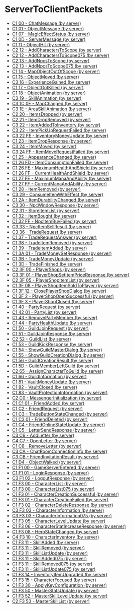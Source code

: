 # ServerToClientPackets

  * [C1 00 - ChatMessage (by server)](<C1 00 - ChatMessage (by server).md>)
  * [C1 01 - ObjectMessage (by server)](<C1 01 - ObjectMessage (by server).md>)
  * [C1 07 - MagicEffectStatus (by server)](<C1 07 - MagicEffectStatus (by server).md>)
  * [C1 0D - ServerMessage (by server)](<C1 0D - ServerMessage (by server).md>)
  * [C1 11 - ObjectHit (by server)](<C1 11 - ObjectHit (by server).md>)
  * [C2 12 - AddCharactersToScope (by server)](<C2 12 - AddCharactersToScope (by server).md>)
  * [C2 12 - AddCharactersToScope075 (by server)](<C2 12 - AddCharactersToScope075 (by server).md>)
  * [C2 13 - AddNpcsToScope (by server)](<C2 13 - AddNpcsToScope (by server).md>)
  * [C2 13 - AddNpcsToScope075 (by server)](<C2 13 - AddNpcsToScope075 (by server).md>)
  * [C1 14 - MapObjectOutOfScope (by server)](<C1 14 - MapObjectOutOfScope (by server).md>)
  * [C1 15 - ObjectMoved (by server)](<C1 15 - ObjectMoved (by server).md>)
  * [C3 16 - ExperienceGained (by server)](<C3 16 - ExperienceGained (by server).md>)
  * [C1 17 - ObjectGotKilled (by server)](<C1 17 - ObjectGotKilled (by server).md>)
  * [C1 18 - ObjectAnimation (by server)](<C1 18 - ObjectAnimation (by server).md>)
  * [C3 19 - SkillAnimation (by server)](<C3 19 - SkillAnimation (by server).md>)
  * [C3 1C 0F - MapChanged (by server)](<C3 1C 0F - MapChanged (by server).md>)
  * [C3 1E - AreaSkillAnimation (by server)](<C3 1E - AreaSkillAnimation (by server).md>)
  * [C2 20 - ItemsDropped (by server)](<C2 20 - ItemsDropped (by server).md>)
  * [C2 21 - ItemDropRemoved (by server)](<C2 21 - ItemDropRemoved (by server).md>)
  * [C3 22 - ItemAddedToInventory (by server)](<C3 22 - ItemAddedToInventory (by server).md>)
  * [C3 22 - ItemPickUpRequestFailed (by server)](<C3 22 - ItemPickUpRequestFailed (by server).md>)
  * [C3 22 FE - InventoryMoneyUpdate (by server)](<C3 22 FE - InventoryMoneyUpdate (by server).md>)
  * [C1 23 - ItemDropResponse (by server)](<C1 23 - ItemDropResponse (by server).md>)
  * [C3 24 - ItemMoved (by server)](<C3 24 - ItemMoved (by server).md>)
  * [C3 24 FF - ItemMoveRequestFailed (by server)](<C3 24 FF - ItemMoveRequestFailed (by server).md>)
  * [C1 25 - AppearanceChanged (by server)](<C1 25 - AppearanceChanged (by server).md>)
  * [C1 26 FD - ItemConsumptionFailed (by server)](<C1 26 FD - ItemConsumptionFailed (by server).md>)
  * [C1 26 FE - MaximumHealthAndShield (by server)](<C1 26 FE - MaximumHealthAndShield (by server).md>)
  * [C1 26 FF - CurrentHealthAndShield (by server)](<C1 26 FF - CurrentHealthAndShield (by server).md>)
  * [C1 27 FE - MaximumManaAndAbility (by server)](<C1 27 FE - MaximumManaAndAbility (by server).md>)
  * [C1 27 FF - CurrentManaAndAbility (by server)](<C1 27 FF - CurrentManaAndAbility (by server).md>)
  * [C1 28 - ItemRemoved (by server)](<C1 28 - ItemRemoved (by server).md>)
  * [C3 29 - ConsumeItemWithEffect (by server)](<C3 29 - ConsumeItemWithEffect (by server).md>)
  * [C1 2A - ItemDurabilityChanged (by server)](<C1 2A - ItemDurabilityChanged (by server).md>)
  * [C3 30 - NpcWindowResponse (by server)](<C3 30 - NpcWindowResponse (by server).md>)
  * [C2 31 - StoreItemList (by server)](<C2 31 - StoreItemList (by server).md>)
  * [C1 32 - ItemBought (by server)](<C1 32 - ItemBought (by server).md>)
  * [C1 32 FF - NpcItemBuyFailed (by server)](<C1 32 FF - NpcItemBuyFailed (by server).md>)
  * [C3 33 - NpcItemSellResult (by server)](<C3 33 - NpcItemSellResult (by server).md>)
  * [C3 36 - TradeRequest (by server)](<C3 36 - TradeRequest (by server).md>)
  * [C1 37 - TradeRequestAnswer (by server)](<C1 37 - TradeRequestAnswer (by server).md>)
  * [C1 38 - TradeItemRemoved (by server)](<C1 38 - TradeItemRemoved (by server).md>)
  * [C1 39 - TradeItemAdded (by server)](<C1 39 - TradeItemAdded (by server).md>)
  * [C1 3A 01 - TradeMoneySetResponse (by server)](<C1 3A 01 - TradeMoneySetResponse (by server).md>)
  * [C1 3B - TradeMoneyUpdate (by server)](<C1 3B - TradeMoneyUpdate (by server).md>)
  * [C1 3D - TradeFinished (by server)](<C1 3D - TradeFinished (by server).md>)
  * [C2 3F 00 - PlayerShops (by server)](<C2 3F 00 - PlayerShops (by server).md>)
  * [C3 3F 01 - PlayerShopSetItemPriceResponse (by server)](<C3 3F 01 - PlayerShopSetItemPriceResponse (by server).md>)
  * [C2 3F 05 - PlayerShopItemList (by server)](<C2 3F 05 - PlayerShopItemList (by server).md>)
  * [C1 3F 08 - PlayerShopItemSoldToPlayer (by server)](<C1 3F 08 - PlayerShopItemSoldToPlayer (by server).md>)
  * [C1 3F 12 - ClosePlayerShopDialog (by server)](<C1 3F 12 - ClosePlayerShopDialog (by server).md>)
  * [C1 3F 2 - PlayerShopOpenSuccessful (by server)](<C1 3F 2 - PlayerShopOpenSuccessful (by server).md>)
  * [C1 3F 3 - PlayerShopClosed (by server)](<C1 3F 3 - PlayerShopClosed (by server).md>)
  * [C1 40 - PartyRequest (by server)](<C1 40 - PartyRequest (by server).md>)
  * [C1 42 01 - PartyList (by server)](<C1 42 01 - PartyList (by server).md>)
  * [C1 43 - RemovePartyMember (by server)](<C1 43 - RemovePartyMember (by server).md>)
  * [C1 44 - PartyHealthUpdate (by server)](<C1 44 - PartyHealthUpdate (by server).md>)
  * [C1 50 - GuildJoinRequest (by server)](<C1 50 - GuildJoinRequest (by server).md>)
  * [C1 51 - GuildJoinResponse (by server)](<C1 51 - GuildJoinResponse (by server).md>)
  * [C2 52 - GuildList (by server)](<C2 52 - GuildList (by server).md>)
  * [C1 53 - GuildKickResponse (by server)](<C1 53 - GuildKickResponse (by server).md>)
  * [C1 54 - ShowGuildMasterDialog (by server)](<C1 54 - ShowGuildMasterDialog (by server).md>)
  * [C1 55 - ShowGuildCreationDialog (by server)](<C1 55 - ShowGuildCreationDialog (by server).md>)
  * [C1 56 - GuildCreationResult (by server)](<C1 56 - GuildCreationResult (by server).md>)
  * [C1 5D - GuildMemberLeftGuild (by server)](<C1 5D - GuildMemberLeftGuild (by server).md>)
  * [C2 65 - AssignCharacterToGuild (by server)](<C2 65 - AssignCharacterToGuild (by server).md>)
  * [C1 66 - GuildInformation (by server)](<C1 66 - GuildInformation (by server).md>)
  * [C1 81 - VaultMoneyUpdate (by server)](<C1 81 - VaultMoneyUpdate (by server).md>)
  * [C1 82 - VaultClosed (by server)](<C1 82 - VaultClosed (by server).md>)
  * [C1 83 - VaultProtectionInformation (by server)](<C1 83 - VaultProtectionInformation (by server).md>)
  * [C2 C0 - MessengerInitialization (by server)](<C2 C0 - MessengerInitialization (by server).md>)
  * [C1 C1 01 - FriendAdded (by server)](<C1 C1 01 - FriendAdded (by server).md>)
  * [C1 C2 - FriendRequest (by server)](<C1 C2 - FriendRequest (by server).md>)
  * [C1 C3 - TradeButtonStateChanged (by server)](<C1 C3 - TradeButtonStateChanged (by server).md>)
  * [C1 C3 01 - FriendDeleted (by server)](<C1 C3 01 - FriendDeleted (by server).md>)
  * [C1 C4 - FriendOnlineStateUpdate (by server)](<C1 C4 - FriendOnlineStateUpdate (by server).md>)
  * [C1 C5 - LetterSendResponse (by server)](<C1 C5 - LetterSendResponse (by server).md>)
  * [C3 C6 - AddLetter (by server)](<C3 C6 - AddLetter (by server).md>)
  * [C4 C7 - OpenLetter (by server)](<C4 C7 - OpenLetter (by server).md>)
  * [C1 C8 - RemoveLetter (by server)](<C1 C8 - RemoveLetter (by server).md>)
  * [C3 CA - ChatRoomConnectionInfo (by server)](<C3 CA - ChatRoomConnectionInfo (by server).md>)
  * [C3 CB - FriendInvitationResult (by server)](<C3 CB - FriendInvitationResult (by server).md>)
  * [C1 D4 - ObjectWalked (by server)](<C1 D4 - ObjectWalked (by server).md>)
  * [C1 F1 00 - GameServerEntered (by server)](<C1 F1 00 - GameServerEntered (by server).md>)
  * [C1 F1 01 - LoginResponse (by server)](<C1 F1 01 - LoginResponse (by server).md>)
  * [C3 F1 02 - LogoutResponse (by server)](<C3 F1 02 - LogoutResponse (by server).md>)
  * [C1 F3 00 - CharacterList (by server)](<C1 F3 00 - CharacterList (by server).md>)
  * [C1 F3 00 - CharacterList075 (by server)](<C1 F3 00 - CharacterList075 (by server).md>)
  * [C1 F3 01 - CharacterCreationSuccessful (by server)](<C1 F3 01 - CharacterCreationSuccessful (by server).md>)
  * [C1 F3 01 - CharacterCreationFailed (by server)](<C1 F3 01 - CharacterCreationFailed (by server).md>)
  * [C1 F3 02 - CharacterDeleteResponse (by server)](<C1 F3 02 - CharacterDeleteResponse (by server).md>)
  * [C3 F3 03 - CharacterInformation (by server)](<C3 F3 03 - CharacterInformation (by server).md>)
  * [C3 F3 03 - CharacterInformation075 (by server)](<C3 F3 03 - CharacterInformation075 (by server).md>)
  * [C1 F3 05 - CharacterLevelUpdate (by server)](<C1 F3 05 - CharacterLevelUpdate (by server).md>)
  * [C1 F3 06 - CharacterStatIncreaseResponse (by server)](<C1 F3 06 - CharacterStatIncreaseResponse (by server).md>)
  * [C1 F3 08 - HeroStateChanged (by server)](<C1 F3 08 - HeroStateChanged (by server).md>)
  * [C4 F3 10 - CharacterInventory (by server)](<C4 F3 10 - CharacterInventory (by server).md>)
  * [C1 F3 11 - SkillAdded (by server)](<C1 F3 11 - SkillAdded (by server).md>)
  * [C1 F3 11 - SkillRemoved (by server)](<C1 F3 11 - SkillRemoved (by server).md>)
  * [C1 F3 11 - SkillListUpdate (by server)](<C1 F3 11 - SkillListUpdate (by server).md>)
  * [C1 F3 11 - SkillAdded075 (by server)](<C1 F3 11 - SkillAdded075 (by server).md>)
  * [C1 F3 11 - SkillRemoved075 (by server)](<C1 F3 11 - SkillRemoved075 (by server).md>)
  * [C1 F3 11 - SkillListUpdate075 (by server)](<C1 F3 11 - SkillListUpdate075 (by server).md>)
  * [C1 F3 14 - InventoryItemUpgraded (by server)](<C1 F3 14 - InventoryItemUpgraded (by server).md>)
  * [C1 F3 15 - CharacterFocused (by server)](<C1 F3 15 - CharacterFocused (by server).md>)
  * [C1 F3 30 - ApplyKeyConfiguration (by server)](<C1 F3 30 - ApplyKeyConfiguration (by server).md>)
  * [C1 F3 50 - MasterStatsUpdate (by server)](<C1 F3 50 - MasterStatsUpdate (by server).md>)
  * [C1 F3 52 - MasterSkillLevelUpdate (by server)](<C1 F3 52 - MasterSkillLevelUpdate (by server).md>)
  * [C2 F3 53 - MasterSkillList (by server)](<C2 F3 53 - MasterSkillList (by server).md>)
